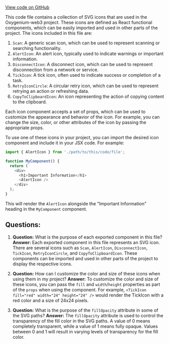 [View code on GitHub](https://github.com/oxygenium-network/oxygenium-web3/packages/web3-react/src/assets/icons.tsx)

This code file contains a collection of SVG icons that are used in the Oxygenium-web3 project. These icons are defined as React functional components, which can be easily imported and used in other parts of the project. The icons included in this file are:

1. `Scan`: A generic scan icon, which can be used to represent scanning or searching functionality.
2. `AlertIcon`: An alert icon, typically used to indicate warnings or important information.
3. `DisconnectIcon`: A disconnect icon, which can be used to represent disconnection from a network or service.
4. `TickIcon`: A tick icon, often used to indicate success or completion of a task.
5. `RetryIconCircle`: A circular retry icon, which can be used to represent retrying an action or refreshing data.
6. `CopyToClipboardIcon`: An icon representing the action of copying content to the clipboard.

Each icon component accepts a set of props, which can be used to customize the appearance and behavior of the icon. For example, you can change the size, color, or other attributes of the icon by passing the appropriate props.

To use one of these icons in your project, you can import the desired icon component and include it in your JSX code. For example:

```javascript
import { AlertIcon } from './path/to/this/code/file';

function MyComponent() {
  return (
    <div>
      <h1>Important Information</h1>
      <AlertIcon />
    </div>
  );
}
```

This will render the `AlertIcon` alongside the "Important Information" heading in the `MyComponent` component.
## Questions: 
 1. **Question:** What is the purpose of each exported component in this file?
   **Answer:** Each exported component in this file represents an SVG icon. There are several icons such as `Scan`, `AlertIcon`, `DisconnectIcon`, `TickIcon`, `RetryIconCircle`, and `CopyToClipboardIcon`. These components can be imported and used in other parts of the project to display the respective icons.

2. **Question:** How can I customize the color and size of these icons when using them in my project?
   **Answer:** To customize the color and size of these icons, you can pass the `fill` and `width`/`height` properties as part of the `props` when using the component. For example, `<TickIcon fill="red" width="24" height="24" />` would render the TickIcon with a red color and a size of 24x24 pixels.

3. **Question:** What is the purpose of the `fillOpacity` attribute in some of the SVG paths?
   **Answer:** The `fillOpacity` attribute is used to control the transparency of the fill color in the SVG paths. A value of 0 means completely transparent, while a value of 1 means fully opaque. Values between 0 and 1 will result in varying levels of transparency for the fill color.